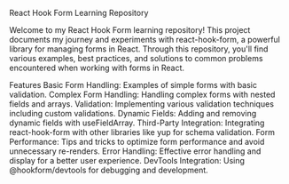 React Hook Form Learning Repository

Welcome to my React Hook Form learning repository! This project documents my journey and experiments with react-hook-form, a powerful library for managing forms in React. Through this repository, you'll find various examples, best practices, and solutions to common problems encountered when working with forms in React.

Features
Basic Form Handling: Examples of simple forms with basic validation.
Complex Form Handling: Handling complex forms with nested fields and arrays.
Validation: Implementing various validation techniques including custom validations.
Dynamic Fields: Adding and removing dynamic fields with useFieldArray.
Third-Party Integration: Integrating react-hook-form with other libraries like yup for schema validation.
Form Performance: Tips and tricks to optimize form performance and avoid unnecessary re-renders.
Error Handling: Effective error handling and display for a better user experience.
DevTools Integration: Using @hookform/devtools for debugging and development.
